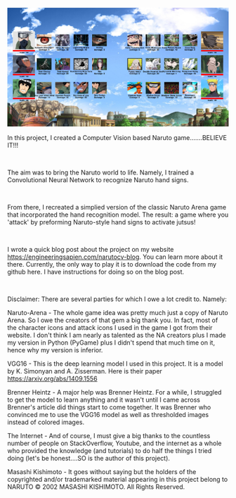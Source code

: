 ![alt text](https://github.com/AveryGriffin/NarutoCV/blob/master/extras/mainscreen.PNG)

In this project, I created a Computer Vision based Naruto game.......BELIEVE IT!!!

<p>&nbsp
</p>

The aim was to bring the Naruto world to life. Namely, I trained a Convolutional Neural Network to recognize Naruto hand signs.

<p>&nbsp
</p>

From there, I recreated a simplied version of the classic Naruto Arena game that incorporated the hand recognition model. The result: a game where you 'attack' by preforming Naruto-style hand signs to activate jutsus!

<p>&nbsp
</p>

I wrote a quick blog post about the project on my website https://engineeringsapien.com/narutocv-blog. You can learn more about it there. Currently, the only way to play it is to download the code from my github here. I have instructions for doing so on the blog post.

<p>&nbsp
&nbsp</p>

Disclaimer:
There are several parties for which I owe a lot credit to. Namely:

Naruto-Arena - The whole game idea was pretty much just a copy of Naruto Arena. So I owe the creators of that gem a big thank you. In fact, most of the character icons and attack icons I used in the game I got from their website. I don't think I am nearly as talented as the NA creators plus I made my version in Python (PyGame) plus I didn't spend that much time on it, hence why my version is inferior.

VGG16 - This is the deep learning model I used in this project. It is a model by K. Simonyan and A. Zisserman. Here is their paper https://arxiv.org/abs/1409.1556

Brenner Heintz - A major help was Brenner Heintz. For a while, I struggled to get the model to learn anything and it wasn't until I came across Brenner's article did things start to come together. It was Brenner who convinced me to use the VGG16 model as well as thresholded images instead of colored images.

The Internet - And of course, I must give a big thanks to the countless number of people on StackOverflow, Youtube, and the internet as a whole who provided the knowledge (and tutorials) to do half the things I tried doing (let's be honest....SO is the author of this project).

Masashi Kishimoto - It goes without saying but the holders of the copyrighted and/or trademarked material appearing in this project belong to NARUTO © 2002 MASASHI KISHIMOTO. All Rights Reserved.
